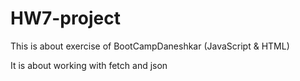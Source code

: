 # HW7-project

This is about exercise of BootCampDaneshkar (JavaScript & HTML)

It is about working with fetch and json 
